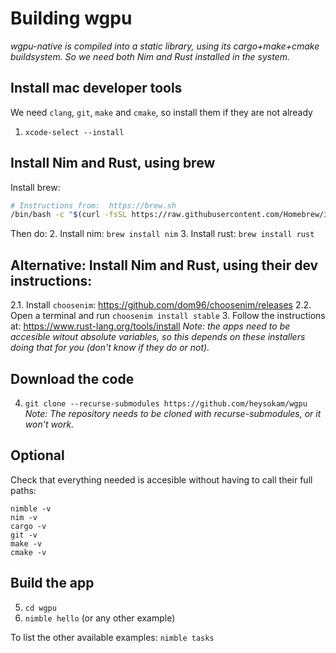 # Building wgpu
_wgpu-native is compiled into a static library, using its cargo+make+cmake buildsystem._
_So we need both Nim and Rust installed in the system._

## Install mac developer tools
We need `clang`, `git`, `make` and `cmake`, so install them if they are not already
1. `xcode-select --install`

## Install Nim and Rust, using brew
Install brew:
```zsh
# Instructions from:  https://brew.sh
/bin/bash -c "$(curl -fsSL https://raw.githubusercontent.com/Homebrew/install/HEAD/install.sh)"
```
Then do:
2. Install nim: `brew install nim`
3. Install rust: `brew install rust`

## Alternative: Install Nim and Rust, using their dev instructions:
2.1. Install `choosenim`:  https://github.com/dom96/choosenim/releases
2.2. Open a terminal and run `choosenim install stable`
3. Follow the instructions at: https://www.rust-lang.org/tools/install
_Note: the apps need to be accesible witout absolute variables, so this depends on these installers doing that for you (don't know if they do or not)._

## Download the code
4. `git clone --recurse-submodules https://github.com/heysokam/wgpu`
_Note: The repository needs to be cloned with recurse-submodules, or it won't work._

## Optional
Check that everything needed is accesible without having to call their full paths:
```
nimble -v
nim -v
cargo -v
git -v
make -v
cmake -v
```

## Build the app
5. `cd wgpu`
6. `nimble hello`  (or any other example)

To list the other available examples:
`nimble tasks`

